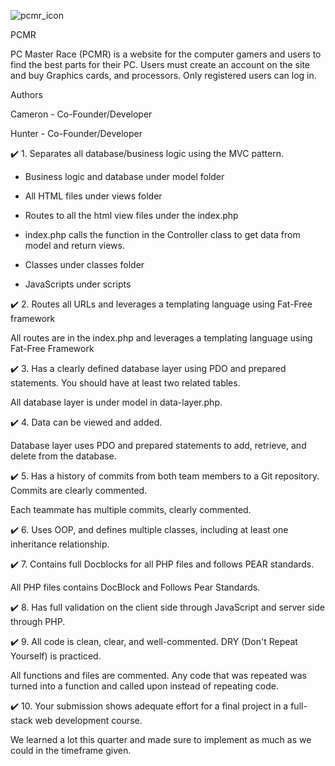 ![pcmr_icon](https://user-images.githubusercontent.com/78177750/122028462-e9fb4a80-cd80-11eb-9b4d-611795153b13.png)

PCMR

PC Master Race (PCMR) is a website for the computer gamers and users to find the best parts for their PC. Users must create an account on the site and buy Graphics cards, and processors. Only registered users can log in. 

Authors

Cameron - Co-Founder/Developer

Hunter - Co-Founder/Developer

✔️ 1. Separates all database/business logic using the MVC pattern.

- Business logic and database under model folder

- All HTML files under views folder

- Routes to all the html view files under the index.php

- index.php calls the function in the Controller class to get data from model and return views.

- Classes under classes folder

- JavaScripts under scripts

✔️ 2. Routes all URLs and leverages a templating language using Fat-Free framework

All routes are in the index.php and leverages a templating language using Fat-Free Framework

✔️ 3. Has a clearly defined database layer using PDO and prepared statements. You should have at least two related tables.

All database layer is under model in data-layer.php. <!-- kidUser and creations are the related table (one to many relationship). -->

✔️ 4. Data can be viewed and added.

Database layer uses PDO and prepared statements to add, retrieve, and delete from the database.

✔️ 5. Has a history of commits from both team members to a Git repository. Commits are clearly commented.

Each teammate has multiple commits, clearly commented.

✔️ 6. Uses OOP, and defines multiple classes, including at least one inheritance relationship.

<!-- 3 classes. User, ProUser, and creation. User contains all fields such as name, grade, username, and password. ProUser extends User and contains all fields from user and subject. Creation contains fields such as name, description, type, and image to hold any creation made by user. -->

✔️ 7. Contains full Docblocks for all PHP files and follows PEAR standards.

All PHP files contains DocBlock and Follows Pear Standards.

✔️ 8. Has full validation on the client side through JavaScript and server side through PHP.

<!-- User and ProUser sign up, and Creation form has full validation on the client side through JavaScript (scripts/validate.js) and server side through PHP (model/validate.PHP). -->

✔️ 9. All code is clean, clear, and well-commented. DRY (Don't Repeat Yourself) is practiced.

All functions and files are commented. Any code that was repeated was turned into a function and called upon instead of repeating code.

✔️ 10. Your submission shows adequate effort for a final project in a full-stack web development course.

We learned a lot this quarter and made sure to implement as much as we could in the timeframe given. 

